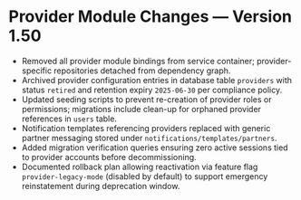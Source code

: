 # Provider Module Changes — Version 1.50

- Removed all provider module bindings from service container; provider-specific repositories detached from dependency graph.
- Archived provider configuration entries in database table `providers` with status `retired` and retention expiry `2025-06-30` per compliance policy.
- Updated seeding scripts to prevent re-creation of provider roles or permissions; migrations include clean-up for orphaned provider references in `users` table.
- Notification templates referencing providers replaced with generic partner messaging stored under `notifications/templates/partners`.
- Added migration verification queries ensuring zero active sessions tied to provider accounts before decommissioning.
- Documented rollback plan allowing reactivation via feature flag `provider-legacy-mode` (disabled by default) to support emergency reinstatement during deprecation window.
